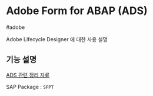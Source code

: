 # Adobe Form for ABAP (ADS)
#adobe

Adobe Lifecycle Designer 에 대한 사용 설명

## 기능 설명

[ADS 관련 정리 자료](https://github.com/loopat666/my-abap-wiki/blob/46765035cfe12ae05e221076bba4ecab8d4e6c2b/Daily/2023-09-23%20Adobe%20Forms%20Design.md#adobe-forms-design)

SAP Package : `SFPT`



